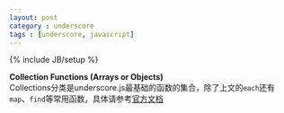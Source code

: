 ```yaml
---
layout: post
category : underscore
tags : [underscore, javascript]
---
```

{% include JB/setup %}

**Collection Functions (Arrays or Objects)**  
Collections分类是underscore.js最基础的函数的集合，除了上文的`each`还有`map`、`find`等常用函数，具体请参考[官方文档](http://documentcloud.github.com/underscore/)
